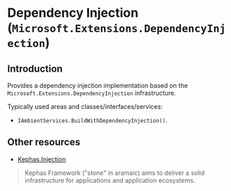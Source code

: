 ﻿# Dependency Injection (```Microsoft.Extensions.DependencyInjection```)

## Introduction
Provides a dependency injection implementation based on the ```Microsoft.Extensions.DependencyInjection``` infrastructure.

Typically used areas and classes/interfaces/services:
* ```IAmbientServices.BuildWithDependencyInjection()```.

## Other resources

* [Kephas.Injection](https://www.nuget.org/packages/Kephas.Injection)

> Kephas Framework ("stone" in aramaic) aims to deliver a solid infrastructure for applications and application ecosystems.
